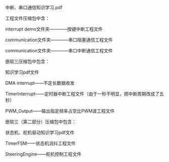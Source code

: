 中断、串口通信知识学习.pdf

工程文件压缩包中含：

interrupt demo文件夹————按键中断工程文件

communication文件夹————串口阻塞通信工程文件

communication文件夹————串口中断通信工程文件

嵌软三压缩包中包含：

知识学习pdf文件

DMA interrupt——不定长数据收发

TimerInterrupt——定时器中断工程文件（由于一秒不明显，把中断周期改成了五秒）

PWM_Output——输出指定频率占空比PWM波工程文件

嵌软三（第二部分）压缩包中包含：

状态机、舵机驱动知识学习pdf文件

TimerFSM——状态机消抖工程文件

SteeringEngine——舵机控制工程文件

